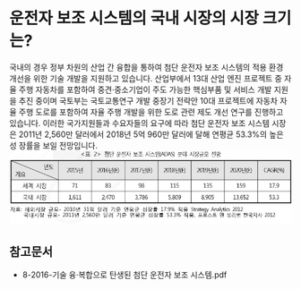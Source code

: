 # 운전자 보조 시스템의 국내 시장의 시장 크기는?
국내의 경우 정부 차원의 산업 간 융합을 통하여 첨단 운전자 보조 시스템의 적용 환경 개선을 위한 기술 개발을 지원하고 있습니다. 
산업부에서 13대 산업 엔진 프로젝트 중 자율 주행 자동차를 포함하여 중견·중소기업이 주도 가능한 핵심부품 및 서비스 개발 지원을 추진 중이며 국토부는 국토교통연구 개발 중장기 전략안 10대 프로젝트에 자동차 자율 주행 도로를 포함하여 자율 주행 개발을 위한 도로 관련 제도 개선 연구를 진행하고 있습니다.
이러한 국가지원들과 수요자들의 요구에 따라 첨단 운전자 보조 시스템 시장은 2011년 2,560만 달러에서 2018년 5억 960만 달러에 달해 연평균 53.3%의 높은 성 장률을 보일 전망입니다.
![ ](./images/운전자_보조_시스템_Q12_2_1.PNG)
## 참고문서
- 8-2016-기술 융·복합으로 탄생된 첨단 운전자 보조 시스템.pdf
